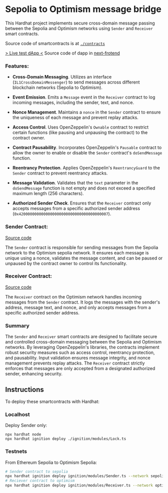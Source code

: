 # Sepolia to Optimism message bridge
This Hardhat project implements secure cross-domain message passing between the Sepolia and Optimism networks using `Sender` and `Receiver` smart contracts.

Source code of smartcontracts is at [`./contracts`](./contracts/)

[> Live test dApp <](https://sepolia-to-optimism-next.vercel.app/) Source code of dapp in [next-frotend](./next-frontend/)

### Features:

- **Cross-Domain Messaging**. Utilizes an interface (`IL1CrossDomainMessenger`) to send messages across different blockchain networks (Sepolia to Optimism).

- **Event Emission**. Emits a `Message` event in the `Receiver` contract to log incoming messages, including the sender, text, and nonce.

- **Nonce Management**. Maintains a `nonce` in the `Sender` contract to ensure the uniqueness of each message and prevent replay attacks.

- **Access Control**. Uses OpenZeppelin's `Ownable` contract to restrict certain functions (like pausing and unpausing the contract) to the contract owner.

- **Contract Pausability**. Incorporates OpenZeppelin's `Pausable` contract to allow the owner to enable or disable the `Sender` contract's `doSendMessage` function.

- **Reentrancy Protection**. Applies OpenZeppelin's `ReentrancyGuard` to the `Sender` contract to prevent reentrancy attacks.

- **Message Validation**. Validates that the `text` parameter in the `doSendMessage` function is not empty and does not exceed a specified maximum length (256 characters).

- **Authorized Sender Check**. Ensures that the `Receiver` contract only accepts messages from a specific authorized sender address (`0x4200000000000000000000000000000000000007`).

### Sender Contract:

[Source code](./contracts/Sender.sol)

The `Sender` contract is responsible for sending messages from the Sepolia network to the Optimism sepolia network. It ensures each message is unique using a nonce, validates the message content, and can be paused or unpaused by the contract owner to control its functionality.

### Receiver Contract:

[Source code](./contracts/Receiver.sol)

The `Receiver` contract on the Optimism network handles incoming messages from the `Sender` contract. It logs the messages with the sender's address, message text, and nonce, and only accepts messages from a specific authorized sender address.

### Summary

The `Sender` and `Receiver` smart contracts are designed to facilitate secure and controlled cross-domain messaging between the Sepolia and Optimism networks. By leveraging OpenZeppelin's libraries, the contracts implement robust security measures such as access control, reentrancy protection, and pausability. Input validation ensures message integrity, and nonce management prevents replay attacks. The `Receiver` contract strictly enforces that messages are only accepted from a designated authorized sender, enhancing security.

## Instructions

To deploy these smartcontracts with Hardhat:

### Localhost

Deploy Sender only:

```shell
npx hardhat node
npx hardhat ignition deploy ./ignition/modules/Lock.ts
```

### Testnets

From Ethereum Sepolia to Optimism Sepolia:

```sh
# Sender contract to sepolia
npx hardhat ignition deploy ignition/modules/Sender.ts --network sepolia
# Reciever contract to optimism
npx hardhat ignition deploy ignition/modules/Receiver.ts --network optimism
```


